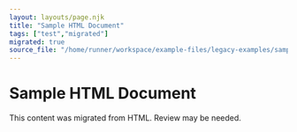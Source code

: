 ```yaml
---
layout: layouts/page.njk
title: "Sample HTML Document"
tags: ["test","migrated"]
migrated: true
source_file: "/home/runner/workspace/example-files/legacy-examples/sample-page.html"
---
```


# Sample HTML Document

This content was migrated from HTML. Review may be needed.


